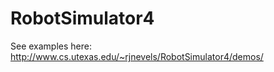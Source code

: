 RobotSimulator4
===============

See examples here: http://www.cs.utexas.edu/~rjnevels/RobotSimulator4/demos/
